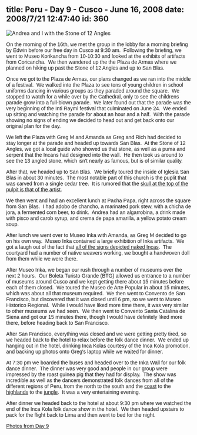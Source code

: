 title: Peru - Day 9 - Cusco - June 16, 2008
date: 2008/7/21 12:47:40
id: 360
---
![Andrea and I with the Stone of 12 Angles](/journal_images/mini-IMG_2552-journal.jpg)

<font face="Arial">On the morning of the 16th, we met the group in the lobby for a morning briefing by Edwin before our free day in Cusco at 9:30 am.  Following the briefing, we went to Museo Korikancha from 10-10:30 and looked at the exhibits of artifacts from Coricancha.  We then wandered up the the Plaza de Armas where we planned on hiking up past the Stone of 12 Angles and up to San Blas.</font>

<font face="Arial">Once we got to the Plaza de Armas, our plans changed as we ran into the middle of a festival.  We walked into the Plaza to see tons of young children in school uniforms dancing in various groups as they paraded around the square.  We stopped to watch for a while over by the Cathedral, only to see the childrens parade grow into a full-blown parade.  We later found out that the parade was the very beginning of the Inti Raymi festival that culminated on June 24.  We ended up sitting and watching the parade for about an hour and a half.  With the parade showing no signs of ending we decided to head out and get back onto our original plan for the day.</font>

<font face="Arial">We left the Plaza with Greg M and Amanda as Greg and Rich had decided to stay longer at the parade and headed up towards San Blas.  At the Stone of 12 Angles, we got a local guide who showed us that stone, as well as a puma and serpent that the Incans had designed into the wall.  He then took us around to see the 13 angled stone, which isn't nearly as famous, but is of similar quality.</font>

<font face="Arial">After that, we headed up to San Blas.  We briefly toured the inside of Iglesia San Blas in about 30 minutes.  The most notable part of this church is the puplit that was carved from a single cedar tree.  It is rumored that the [skull at the top of the pulpit is that of the artist](ViewPhoto.aspx?ID=5447&LINK_ID=PERU20080616&PAGE=17). </font>

<font face="Arial">We then went and had an excellent lunch at Pacha Papa, right across the square from San Blas.  I had adobo de chancho, a marinated pork stew, with a chicha de jora, a fermented corn beer, to drink.  Andrea had an algarrobina, a drink made with pisco and carob syrup, and crema de papa amarilla, a yellow potato cream soup.</font>

<font face="Arial">After lunch we went over to Museo Inka with Amanda, as Greg M decided to go on his own way.  Museo Inka contained a large exhibition of Inka artifacts.  We got a laugh out of the fact that [all of the signs depicted naked Incas](ViewPhoto.aspx?ID=5456&LINK_ID=PERU20080616&PAGE=15).  The courtyard had a number of native weavers working, we bought a handwoven doll from them while we were there.</font>

<font face="Arial">After Museo Inka, we began our rush through a number of museums over the next 2 hours.  Our Boleta Turisto Grande (BTG) allowed us entrance to a number of museums around Cusco and we kept getting there about 15 minutes before each of them closed.  We toured the Museo de Arte Popular in about 15 minutes, which was about all that museum required.  We then went to Convento de San Francisco, but discovered that it was closed until 6 pm, so we went to Museo Historico Regional.  While I would have liked more time there, it was very similar to other museums we had seen.  We then went to Convento Santa Catalina de Siena and got our 15 minutes there, though I would have definitely liked more there, before heading back to San Francisco. </font>

<font face="Arial">After San Francisco, everything was closed and we were getting pretty tired, so we headed back to the hotel to relax before the folk dance dinner.  We ended up hanging out in the hotel, drinking Inca Kolas courtesy of the Inca Kola promotion, and backing up photos onto Greg's laptop while we waited for dinner.</font>

<font face="Arial">At 7:30 pm we boarded the buses and headed over to the Inka Wall for our folk dance dinner.  The dinner was very good and people in our group were impressed by the roast guinea pig that they had for display.  The show was incredible as well as the dancers demonstrated folk dances from all of the different regions of Peru, from the north to the south and the [coast](ViewPhoto.aspx?ID=5499&LINK_ID=PERU20080616&PAGE=4) to the [highlands](ViewPhoto.aspx?ID=5497&LINK_ID=PERU20080616&PAGE=5) to the [jungle](ViewPhoto.aspx?ID=5508&LINK_ID=PERU20080616&PAGE=2).  It was a very entertaining evening.</font>

<font face="Arial">After dinner we headed back to the hotel at about 9:30 pm where we watched the end of the Inca Kola folk dance show in the hotel.  We then headed upstairs to pack for the flight back to Lima and then went to bed for the night.</font>

<font face="Arial">[Photos from Day 9](PhotoAlbum.aspx?ID=PERU20080616)</font>